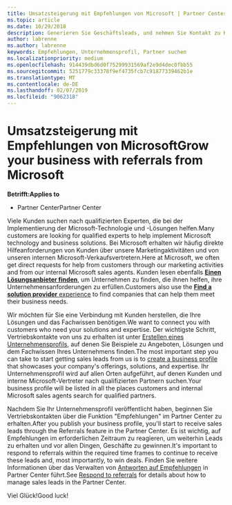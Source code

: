 ```yaml
---
title: Umsatzsteigerung mit Empfehlungen von Microsoft | Partner Center
ms.topic: article
ms.date: 10/29/2018
description: Generieren Sie Geschäftsleads, und nehmen Sie Kontakt zu Kunden auf, die Unterstützung bei der Implementierung von Microsoft-Produkten und -Lösungen benötigen.
author: labrenne
ms.author: labrenne
keywords: Empfehlungen, Unternehmensprofil, Partner suchen
ms.localizationpriority: medium
ms.openlocfilehash: 914439dbd6d0f75299931569af2e9d4dec0fbb55
ms.sourcegitcommit: 5251779c33378f9ef4735fcb7c91877339462b1e
ms.translationtype: MT
ms.contentlocale: de-DE
ms.lasthandoff: 02/07/2019
ms.locfileid: "9062318"
---
```

<!-- FWLink:  https://go.microsoft.com/fwlink/?linkid=849775 (top of page) -->

# <a name="grow-your-business-with-referrals-from-microsoft"></a><span data-ttu-id="209e5-104">Umsatzsteigerung mit Empfehlungen von Microsoft</span><span class="sxs-lookup"><span data-stu-id="209e5-104">Grow your business with referrals from Microsoft</span></span>

**<span data-ttu-id="209e5-105">Betrifft:</span><span class="sxs-lookup"><span data-stu-id="209e5-105">Applies to</span></span>**

-  <span data-ttu-id="209e5-106">Partner Center</span><span class="sxs-lookup"><span data-stu-id="209e5-106">Partner Center</span></span>

<span data-ttu-id="209e5-107">Viele Kunden suchen nach qualifizierten Experten, die bei der Implementierung der Microsoft-Technologie und -Lösungen helfen.</span><span class="sxs-lookup"><span data-stu-id="209e5-107">Many customers are looking for qualified experts to help implement Microsoft technology and business solutions.</span></span> <span data-ttu-id="209e5-108">Bei Microsoft erhalten wir häufig direkte Hilfeanforderungen von Kunden über unsere Marketingaktivitäten und von unseren internen Microsoft-Verkaufsvertretern.</span><span class="sxs-lookup"><span data-stu-id="209e5-108">Here at Microsoft, we often get direct requests for help from customers through our marketing activities and from our internal Microsoft sales agents.</span></span> <span data-ttu-id="209e5-109">Kunden lesen ebenfalls [**Einen Lösungsanbieter finden**](https://www.microsoft.com/solution-providers/search), um Unternehmen zu finden, die ihnen helfen, ihre Unternehmensanforderungen zu erfüllen.</span><span class="sxs-lookup"><span data-stu-id="209e5-109">Customers also use the [**Find a solution provider** experience](https://www.microsoft.com/solution-providers/search) to find companies that can help them meet their business needs.</span></span> 

<span data-ttu-id="209e5-110">Wir möchten für Sie eine Verbindung mit Kunden herstellen, die Ihre Lösungen und das Fachwissen benötigen.</span><span class="sxs-lookup"><span data-stu-id="209e5-110">We want to connect you with customers who need your solutions and expertise.</span></span> <span data-ttu-id="209e5-111">Der wichtigste Schritt, Vertriebskontakte von uns zu erhalten ist unter [Erstellen eines Unternehmensprofils](create-a-marketing-profile.md), auf denen Sie Beispiele zu Angeboten, Lösungen und dem Fachwissen Ihres Unternehmens finden.</span><span class="sxs-lookup"><span data-stu-id="209e5-111">The most important step you can take to start getting sales leads from us is to [create a business profile](create-a-marketing-profile.md) that showcases your company's offerings, solutions, and expertise.</span></span> <span data-ttu-id="209e5-112">Ihr Unternehmensprofil wird auf allen Orten aufgeführt, auf denen Kunden und interne Microsoft-Vertreter nach qualifizierten Partnern suchen.</span><span class="sxs-lookup"><span data-stu-id="209e5-112">Your business profile will be listed in all the places customers and internal Microsoft sales agents search for qualified partners.</span></span> 

 <span data-ttu-id="209e5-113">Nachdem Sie Ihr Unternehmensprofil veröffentlicht haben, beginnen Sie Vertriebskontakten über die Funktion "Empfehlungen" im Partner Center zu erhalten.</span><span class="sxs-lookup"><span data-stu-id="209e5-113">After you publish your business profile, you'll start to receive sales leads through the Referrals feature in the Partner Center.</span></span> <span data-ttu-id="209e5-114">Es ist wichtig, auf Empfehlungen im erforderlichen Zeitraum zu reagieren, um weiterhin Leads zu erhalten und vor allen Dingen, Geschäfte zu gewinnen.</span><span class="sxs-lookup"><span data-stu-id="209e5-114">It's important to respond to referrals within the required time frames to continue to receive these leads and, most importantly, to win deals.</span></span> <span data-ttu-id="209e5-115">Finden Sie weitere Informationen über das Verwalten von [Antworten auf Empfehlungen](responding-to-referrals.md) in Partner Center führt.</span><span class="sxs-lookup"><span data-stu-id="209e5-115">See [Respond to referrals](responding-to-referrals.md) for details about how to manage sales leads in the Partner Center.</span></span>  

<span data-ttu-id="209e5-116">Viel Glück!</span><span class="sxs-lookup"><span data-stu-id="209e5-116">Good luck!</span></span>

<!-- 
*  [Analyze your business profile](analyze-your-marketing-profile.md) Regularly review and optimize your business profile to make sure you’re getting in front of your target customers.
-->
